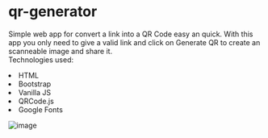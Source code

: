 # qr-generator
Simple web app for convert a link into a QR Code easy an quick. With this app you only need to give a valid link and click on Generate QR to create an scanneable image and share it. <br>
Technologies used:
<li>HTML</li>
<li>Bootstrap</li>
<li>Vanilla JS</li>
<li>QRCode.js</li>
<li>Google Fonts</li>

![image](https://github.com/saulgutierrez/qr-generator/assets/62368834/9e93adcb-6d9e-42b3-adb8-3b8e3ee02bfc)

